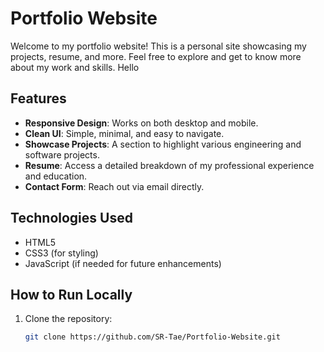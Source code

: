 # Portfolio Website

Welcome to my portfolio website! This is a personal site showcasing my projects, resume, and more. Feel free to explore and get to know more about my work and skills. Hello

## Features

- **Responsive Design**: Works on both desktop and mobile.
- **Clean UI**: Simple, minimal, and easy to navigate.
- **Showcase Projects**: A section to highlight various engineering and software projects.
- **Resume**: Access a detailed breakdown of my professional experience and education.
- **Contact Form**: Reach out via email directly.

## Technologies Used

- HTML5
- CSS3 (for styling)
- JavaScript (if needed for future enhancements)

## How to Run Locally

1. Clone the repository:
   ```bash
   git clone https://github.com/SR-Tae/Portfolio-Website.git
